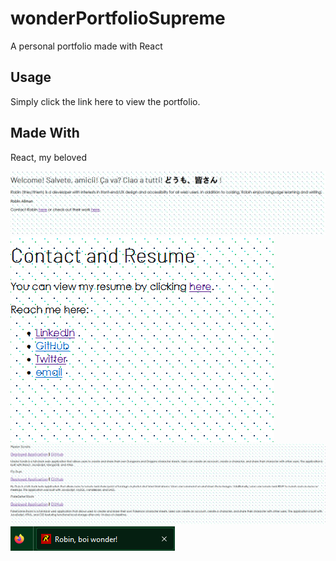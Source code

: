 # wonderPortfolioSupreme
A personal portfolio made with React

## Usage
Simply click the link here to view the portfolio.

## Made With
React, my beloved


![Home Page](./Capture.PNG "Home Page")
![Contact](./Capture2.PNG "Contact Page")
![Projects](./Capture3.PNG "Project Page")
![Page title and Robin Logo](./Capture4.PNG "Page title and Robin logo")